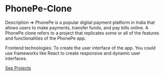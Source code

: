 # PhonePe-Clone
Description => PhonePe is a popular digital payment platform in India that allows users to make payments,
transfer funds, and pay bills online. A PhonePe clone refers to a project that replicates 
some or all of the features and functionalities of the PhonePe app.

Frontend technologies: To create the user interface of the app. You could use frameworks like React to create responsive
and dynamic user interfaces.


[See Projects](https://sandeepkumarhd.github.io/PhonePe-Clone/)



